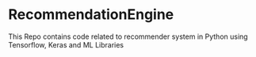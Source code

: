 # RecommendationEngine
This Repo contains code related to recommender system in Python using Tensorflow, Keras and ML Libraries
